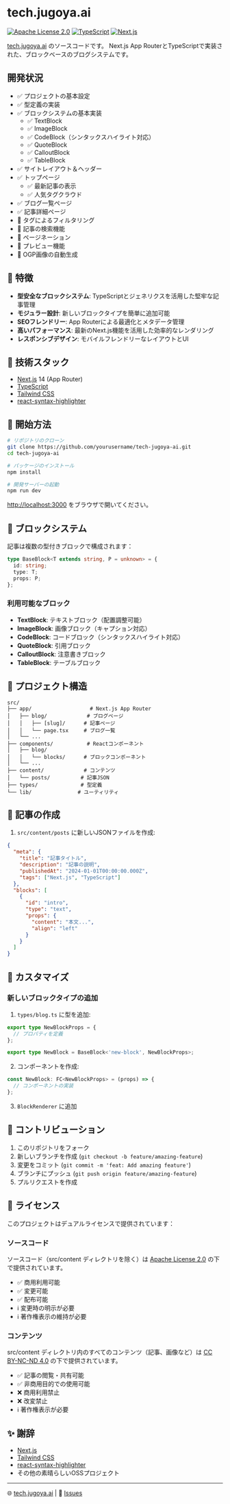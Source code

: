 # tech.jugoya.ai

[![Apache License 2.0](https://img.shields.io/badge/License-Apache%202.0-blue.svg)](https://opensource.org/licenses/Apache-2.0)
[![TypeScript](https://img.shields.io/badge/TypeScript-5.0-blue)](https://www.typescriptlang.org/)
[![Next.js](https://img.shields.io/badge/Next.js-14.0-black)](https://nextjs.org/)

[tech.jugoya.ai](https://tech.jugoya.ai) のソースコードです。
Next.js App RouterとTypeScriptで実装された、ブロックベースのブログシステムです。

## 開発状況

- ✅ プロジェクトの基本設定
- ✅ 型定義の実装
- ✅ ブロックシステムの基本実装
  - ✅ TextBlock
  - ✅ ImageBlock
  - ✅ CodeBlock（シンタックスハイライト対応）
  - ✅ QuoteBlock
  - ✅ CalloutBlock
  - ✅ TableBlock
- ✅ サイトレイアウト＆ヘッダー
- ✅ トップページ
  - ✅ 最新記事の表示
  - ✅ 人気タグクラウド
- ✅ ブログ一覧ページ
- ✅ 記事詳細ページ
- 🚧 タグによるフィルタリング
- 🚧 記事の検索機能
- 🚧 ページネーション
- 🚧 プレビュー機能
- 🚧 OGP画像の自動生成

## 🌟 特徴

- **型安全なブロックシステム**: TypeScriptとジェネリクスを活用した堅牢な記事管理
- **モジュラー設計**: 新しいブロックタイプを簡単に追加可能
- **SEOフレンドリー**: App Routerによる最適化とメタデータ管理
- **高いパフォーマンス**: 最新のNext.js機能を活用した効率的なレンダリング
- **レスポンシブデザイン**: モバイルフレンドリーなレイアウトとUI

## 🔧 技術スタック

- [Next.js](https://nextjs.org/) 14 (App Router)
- [TypeScript](https://www.typescriptlang.org/)
- [Tailwind CSS](https://tailwindcss.com/)
- [react-syntax-highlighter](https://github.com/react-syntax-highlighter/react-syntax-highlighter)

## 🚀 開始方法

```bash
# リポジトリのクローン
git clone https://github.com/yourusername/tech-jugoya-ai.git
cd tech-jugoya-ai

# パッケージのインストール
npm install

# 開発サーバーの起動
npm run dev
```

[http://localhost:3000](http://localhost:3000) をブラウザで開いてください。

## 📝 ブロックシステム

記事は複数の型付きブロックで構成されます：

```typescript
type BaseBlock<T extends string, P = unknown> = {
  id: string;
  type: T;
  props: P;
};
```

### 利用可能なブロック

- **TextBlock**: テキストブロック（配置調整可能）
- **ImageBlock**: 画像ブロック（キャプション対応）
- **CodeBlock**: コードブロック（シンタックスハイライト対応）
- **QuoteBlock**: 引用ブロック
- **CalloutBlock**: 注意書きブロック
- **TableBlock**: テーブルブロック

## 📂 プロジェクト構造

```
src/
├── app/                   # Next.js App Router
│   ├── blog/             # ブログページ
│   │   ├── [slug]/      # 記事ページ
│   │   └── page.tsx     # ブログ一覧
│   └── ...
├── components/           # Reactコンポーネント
│   ├── blog/
│   │   └── blocks/      # ブロックコンポーネント
│   └── ...
├── content/             # コンテンツ
│   └── posts/          # 記事JSON
├── types/              # 型定義
└── lib/               # ユーティリティ
```

## 📝 記事の作成

1. `src/content/posts` に新しいJSONファイルを作成:

```json
{
  "meta": {
    "title": "記事タイトル",
    "description": "記事の説明",
    "publishedAt": "2024-01-01T00:00:00.000Z",
    "tags": ["Next.js", "TypeScript"]
  },
  "blocks": [
    {
      "id": "intro",
      "type": "text",
      "props": {
        "content": "本文...",
        "align": "left"
      }
    }
  ]
}
```

## 🧩 カスタマイズ

### 新しいブロックタイプの追加

1. `types/blog.ts` に型を追加:

```typescript
export type NewBlockProps = {
  // プロパティを定義
};

export type NewBlock = BaseBlock<'new-block', NewBlockProps>;
```

2. コンポーネントを作成:

```typescript
const NewBlock: FC<NewBlockProps> = (props) => {
  // コンポーネントの実装
};
```

3. `BlockRenderer` に追加

## 🤝 コントリビューション

1. このリポジトリをフォーク
2. 新しいブランチを作成 (`git checkout -b feature/amazing-feature`)
3. 変更をコミット (`git commit -m 'feat: Add amazing feature'`)
4. ブランチにプッシュ (`git push origin feature/amazing-feature`)
5. プルリクエストを作成

## 📜 ライセンス

このプロジェクトはデュアルライセンスで提供されています：

### ソースコード

ソースコード（src/content ディレクトリを除く）は [Apache License 2.0](LICENSE) の下で提供されています。

- ✅ 商用利用可能
- ✅ 変更可能
- ✅ 配布可能
- ℹ️ 変更時の明示が必要
- ℹ️ 著作権表示の維持が必要

### コンテンツ

src/content ディレクトリ内のすべてのコンテンツ（記事、画像など）は [CC BY-NC-ND 4.0](https://creativecommons.org/licenses/by-nc-nd/4.0/) の下で提供されています。

- ✅ 記事の閲覧・共有可能
- ✅ 非商用目的での使用可能
- ❌ 商用利用禁止
- ❌ 改変禁止
- ℹ️ 著作権表示が必要

## ✨ 謝辞

- [Next.js](https://nextjs.org/)
- [Tailwind CSS](https://tailwindcss.com/)
- [react-syntax-highlighter](https://github.com/react-syntax-highlighter/react-syntax-highlighter)
- その他の素晴らしいOSSプロジェクト

---

🌐 [tech.jugoya.ai](https://tech.jugoya.ai) | 📧 [Issues](https://github.com/yourusername/tech-jugoya-ai/issues)